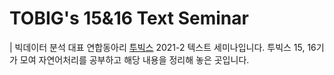 # TOBIG's 15&16 Text Seminar
| 빅데이터 분석 대표 연합동아리 [투빅스](http://www.datamarket.kr/xe/page_QEhq64) 2021-2 텍스트 세미나입니다.
투빅스 15, 16기가 모여 자연어처리를 공부하고 해당 내용을 정리해 놓은 곳입니다.
